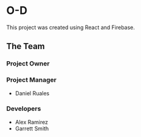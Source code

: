 # O-D

This project was created using React and Firebase.

## The Team

### Project Owner

### Project Manager
 - Daniel Ruales

### Developers
 - Alex Ramirez
 - Garrett Smith